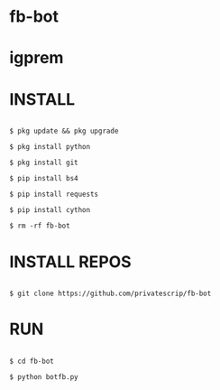 # fb-bot

# igprem 
# INSTALL

```

$ pkg update && pkg upgrade

$ pkg install python

$ pkg install git

$ pip install bs4

$ pip install requests

$ pip install cython

$ rm -rf fb-bot

```

# INSTALL REPOS

```

$ git clone https://github.com/privatescrip/fb-bot

```

# RUN

```

$ cd fb-bot

$ python botfb.py

```

